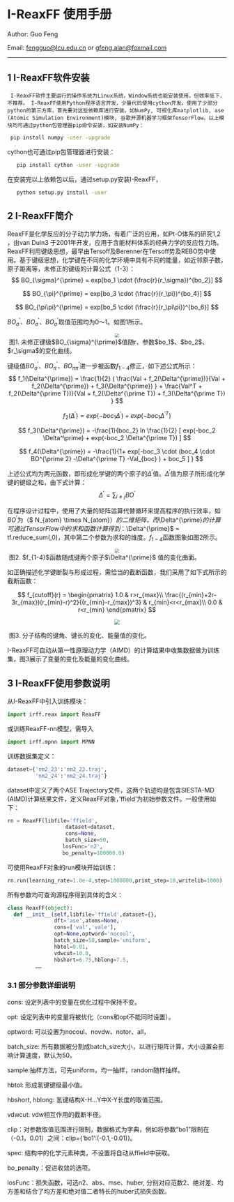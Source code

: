 # I-ReaxFF 使用手册

Author: Guo Feng

Email: fengguo@lcu.edu.cn or gfeng.alan@foxmail.com

---

## 1  I-ReaxFF软件安装
     I-ReaxFF软件主要运行的操作系统为Linux系统，Window系统也能安装使用，但效率低下，不推荐。 I-ReaxFF使用Python程序语言开发，少量代码使用cython开发。使用了少部分python的第三方库，首先要对这些依赖库进行安装。如NumPy, 可视化库matplotlib, ase (Atomic Simulation Environment)模块, 谷歌开源机器学习框架TensorFlow。以上模块均可通过python包管理器pip命令安装，如安装NumPy：

```bash
 pip install numpy -user -upgrade
```
cython也可通过pip包管理器进行安装：

```bash
   pip install cython -user -upgrade
```
在安装完以上依赖包以后，通过setup.py安装I-ReaxFF， 
```bash
   python setup.py install -user 
```
## 2 I-ReaxFF简介
 ReaxFF是化学反应的分子动力学力场，有着广泛的应用，如Pt-O体系的研究1,2 ，由van Duin3 于2001年开发，应用于含能材料体系的经典力学的反应性力场。ReaxFF利用键级思想，最早由Tersoff及Berenner在Tersoff势及REBO势中使用。基于键级思想，化学键在不同的化学环境中具有不同的能量，如近邻原子数，原子距离等，未修正的键级的计算公式（1-3）：
$$
BO_{\sigma}^{\prime} = exp[bo_1 \cdot (\frac{r}{r_\sigma})^{bo_2}]
$$

$$
BO_{\pi}^{\prime} = exp[bo_3 \cdot (\frac{r}{r_\pi})^{bo_4}]
$$

$$
BO_{\pi\pi}^{\prime} = exp[bo_5 \cdot (\frac{r}{r_\pi\pi})^{bo_6}]
$$

$BO_{\sigma}^{\prime}$、$BO_{\sigma}^{\prime}$、$BO_{\sigma}^{\prime}$取值范围均为0～1。如图1所示。

<div align=center><img src="图1.png" style="zoom:60%;" /></div>
​                                               图1. 未修正键级$BO_{\sigma}^{\prime}$值随r、参数$bo_1$、$bo_2$、$r_\sigma$的变化曲线。

键级值$BO_{\sigma}^{\prime}$、$BO_{\pi}^{\prime}$、$BO_{\pi\pi}^{\prime}$进一步被函数$f_{1-4}$修正，如下述公式所示：
$$
f_1(\Delta^{\prime}) = \frac{1}{2} ( 
 \frac{Val + f_2(\Delta^{\prime})}{Val + f_2(\Delta^{\prime}) + f_3(\Delta^{\prime}) } +
 \frac{Val^T + f_2(\Delta^{\prime T})}{Val + f_2(\Delta^{\prime T}) + f_3(\Delta^{\prime T}) }
$$

$$
f_2(\Delta^{\prime}) =exp(-boc_1 \Delta^\prime) + exp(-boc_1 \Delta^{\prime T})
$$

$$
f_3(\Delta^{\prime}) = -\frac{1}{boc_2} ln \frac{1}{2} [
exp(-boc_2 \Delta^\prime) + exp(-boc_2 \Delta^{\prime T})
]
$$

$$
f_4(\Delta^{\prime}) = -\frac{1}{1+
exp[-boc_3 \cdot (boc_4 \cdot BO^{\prime 2} -\Delta^{\prime T} -Val_{boc} ) + boc_5 ]
}
$$

上述公式均为两元函数，即形成化学键的两个原子的$\Delta^{\prime}$值。$\Delta^{\prime}$值为原子所形成化学键的键级之和，由下式计算：
$$
\Delta^{\prime} = \sum_{i \ne j} BO^\prime
$$

在程序设计过程中，使用了大量的矩阵运算代替循环来提高程序的执行效率，如$BO^{\prime}$为（$ N_{atom} \times N_{atom}$）的二维矩阵，而$\Delta^{\prime}$的计算可通过TensorFlow中的求和函数计算得到：$\Delta^{\prime}$ = tf.reduce_sum(,0)，其中第二个参数为求和的维度。$f_{1-4}$函数图象如图2所示。

<div align=center><img src="图2.png" style="zoom:60%;" /></div>
​                                                    图2. $f_{1-4}$函数随成键两个原子$\Delta^{\prime}$ 值的变化曲面。

如正确描述化学键断裂与形成过程，需恰当的截断函数，我们采用了如下式所示的截断函数：

$$
f_{cutoff}(r) = 
\begin{pmatrix}
 1.0 & r>r_{max}\\
\frac{(r_{min}+2r-3r_{max})(r_{min}-r)^2}{(r_{min}-r_{max})^3} & r_{min}<r<r_{max}\\
0.0  & r<r_{min}
\end{pmatrix}
$$

<div align=center><img src="图3.png" style="zoom:75%;" /></div>

​                                               图3. 分子结构的键角、键长的变化、能量值的变化。

I-ReaxFF可自动从第一性原理动力学（AIMD）的计算结果中收集数据做为训练集，图3展示了变量的变化及能量的变化曲线。

## 3  I-ReaxFF使用参数说明

从I-ReaxFF中引入训练模块：
```python
import irff.reax import ReaxFF 
```

或训练ReaxFF-nn模型，需导入
```python
import irff.mpnn import MPNN
```
训练数据集定义：
```python
dataset={'nm2_23':'nm2_23.traj',
         'nm2_24':'nm2_24.traj'}
```
dataset中定义了两个ASE Trajectory文件，这两个轨迹均是包含SIESTA-MD (AIMD)计算结果文件，定义ReaxFF对象，’ffield’为初始参数文件。一般使用如下：
```python
rn = ReaxFF(libfile='ffield',
                　 dataset=dataset,            　
         　        cons=None,
          　       batch_size=50,
          　      losFunc='n2',
           　     bo_penalty=100000.0)
```
可使用ReaxFF对象的run模块开始训练：
```python
rn.run(learning_rate=1.0e-4,step=1000000,print_step=10,writelib=1000) 
```
所有参数均可查询源程序得到具体的含义： 
```python
class ReaxFF(object):
  def __init__(self,libfile='ffield',dataset={},
               dft='ase',atoms=None,
               cons=['val','vale'],
               opt=None,optword='nocoul',
               batch_size=50,sample='uniform',
               hbtol=0.01,
               vdwcut=10.0,
               hbshort=6.75,hblong=7.5,
         ……
```

### 3.1 部分参数详细说明

cons: 设定列表中的变量在优化过程中保持不变。

opt: 设定列表中的变量将被优化（cons和opt不能同时设置）。

optword: 可以设置为nocoul、novdw、notor、all，

batch_size: 所有数据被分割成batch_size大小，以进行矩阵计算，大小设置会影响计算速度，默认为50。

sample:抽样方法，可先uniform，均一抽样，random随样抽样。

hbtol: 形成氢键键级最小值。

hbshort, hblong: 氢键结构X-H...Y中X-Y长度的取值范围。

vdwcut: vdw相互作用的截断半径。

clip：对参数取值范围进行限制，数据格式为字典，例如将参数“bo1”限制在（-0.1，0.01）之间：clip={‘bo1’:(-0.1,-0.01)}。

spec: 结构中的化学元素种类，不设置将自动从ffield中获取。

bo_penalty：促进收敛的选项。

losFunc：损失函数，可选n2、abs、mse、huber, 分别对应范数2、绝对差、均方差和结合了均方差和绝对值二者特长的huber式损失函数。

